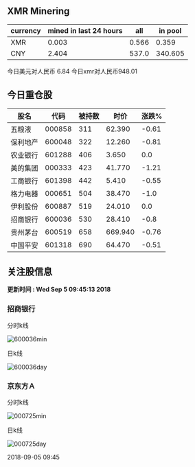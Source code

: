 ## XMR Minering

|currency|mined in last 24 hours|all|in pool|
|---|---|---|---|
|XMR|0.003|0.566|0.359|
|CNY|2.404|537.0|340.605|

今日美元对人民币 6.84	今日xmr对人民币948.01


## 今日重仓股 

|股名|代码|被持数|时价|涨跌%|
|---|---|---|---|---|
|五粮液|000858|311|62.390|-0.61|
|保利地产|600048|322|12.260|-0.81|
|农业银行|601288|406|3.650|0.0|
|美的集团|000333|423|41.770|-1.21|
|工商银行|601398|442|5.410|-0.55|
|格力电器|000651|504|38.470|-1.0|
|伊利股份|600887|519|24.010|0.0|
|招商银行|600036|530|28.410|-0.8|
|贵州茅台|600519|658|669.940|-0.76|
|中国平安|601318|690|64.470|-0.51|

## 关注股信息
**更新时间 : Wed Sep  5 09:45:13 2018**
### 招商银行 
分时k线

![600036min](http://image.sinajs.cn/newchart/min/n/sh600036.gif)

日k线

![600036day](http://image.sinajs.cn/newchart/daily/n/sh600036.gif)

### 京东方Ａ 
分时k线

![000725min](http://image.sinajs.cn/newchart/min/n/sz000725.gif)

日k线

![000725day](http://image.sinajs.cn/newchart/daily/n/sz000725.gif)

2018-09-05 09:45